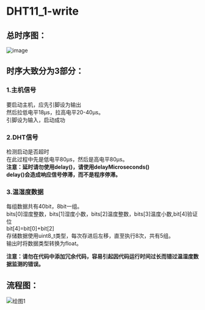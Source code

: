 # DHT11_1-write
## 总时序图：  
![image](https://user-images.githubusercontent.com/69308573/168275462-1261fd45-9b73-445b-aaa9-166615768a7a.png)

## 时序大致分为3部分： 
### 1.主机信号  
要启动主机，应先引脚设为输出  
然后拉低电平18μs，拉高电平20-40μs。  
引脚设为输入，启动成功  

### 2.DHT信号  
检测启动是否超时  
在此过程中先是低电平80μs，然后是高电平80μs。  
__注意：延时请勿使用delay()，请使用delayMicroseconds()  
delay()会造成响应信号停滞，而不是程序停滞。__    

### 3.温湿度数据  
每组数据共有40bit，8bit一组。  
bits[0]湿度整数，bits[1]湿度小数，bits[2]温度整数，bits[3]温度小数,bit[4]验证位  
bit[4]=bit[0]+bit[2]  
存储数据使用uint8_t类型，每次存进后左移，直至执行8次，共有5组。  
输出时将数据类型转换为float。

__注意：请勿在代码中添加冗余代码，容易引起因代码运行时间过长而错过温湿度数据监测的错误。__  

## 流程图：  
![绘图1](https://user-images.githubusercontent.com/69308573/168275336-ca6fcf75-8ce2-4e1c-9fcf-6022aa98bec0.jpg)
